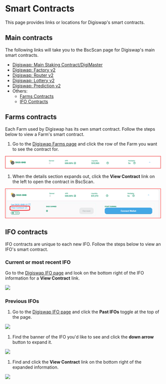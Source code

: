 # Smart Contracts

This page provides links or locations for Digiswap's smart contracts.

## Main contracts

The following links will take you to the BscScan page for Digiswap's main smart contracts.

* [Digiswap: Main Staking Contract/DigiMaster](https://bscscan.com/address/0x73feaa1ee314f8c655e354234017be2193c9e24e)
* [Digiswap: Factory v2](https://bscscan.com/address/0xca143ce32fe78f1f7019d7d551a6402fc5350c73)
* [Digiswap: Router v2](https://bscscan.com/address/0x10ed43c718714eb63d5aa57b78b54704e256024e)
* [Digiswap: Lottery v2](https://bscscan.com/address/0x5aF6D33DE2ccEC94efb1bDF8f92Bd58085432d2c)
* [Digiswap: Prediction v2](https://bscscan.com/address/0x18b2a687610328590bc8f2e5fedde3b582a49cda)
* Others:
  * [Farms Contracts](./#farms-contracts)&#x20;
  * [IFO Contracts](./#ifo-contracts)

## Farms contracts

Each Farm used by Digiswap has its own smart contract. Follow the steps below to view a Farm's smart contract.

1. Go to the [Digiswap Farms page](https://pancakeswap.finance/farms) and click the row of the Farm you want to see the contract for.

![](<../../.gitbook/assets/image (126).png>)

1. When the details section expands out, click the **View Contract** link on the left to open the contract in BscScan.

![](<../../.gitbook/assets/image (127).png>)

## IFO contracts

IFO contracts are unique to each new IFO. Follow the steps below to view an IFO's smart contract.

### Current or most recent IFO

Go to the [Digiswap IFO page](https://pancakeswap.finance/ifo) and look on the bottom right of the IFO information for a **View Contract** link.

![](<../../.gitbook/assets/image (128).png>)

### Previous IFOs

1. Go to the [Digiswap IFO page](https://pancakeswap.finance/ifo) and click the **Past IFOs** toggle at the top of the page.

![](<../../.gitbook/assets/image (129).png>)

1. Find the banner of the IFO you'd like to see and click the **down arrow** button to expand it.

![](<../../.gitbook/assets/image (130).png>)

1. Find and click the **View Contract** link on the bottom right of the expanded information.

![](<../../.gitbook/assets/image (131).png>)

